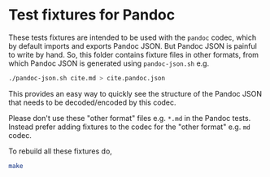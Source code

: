 # Test fixtures for Pandoc

These tests fixtures are intended to be used with the `pandoc` codec, which by default imports and exports Pandoc JSON. But Pandoc JSON is painful to write by hand. So, this folder contains fixture files in other formats, from which Pandoc JSON is generated using `pandoc-json.sh` e.g.

```bash
./pandoc-json.sh cite.md > cite.pandoc.json
```

This provides an easy way to quickly see the structure of the Pandoc JSON that needs to be decoded/encoded by this codec.

Please don't use these "other format" files e.g. `*.md` in the Pandoc tests. Instead prefer adding fixtures to the codec for the "other format" e.g. `md` codec.

To rebuild all these fixtures do,

```bash
make
```

